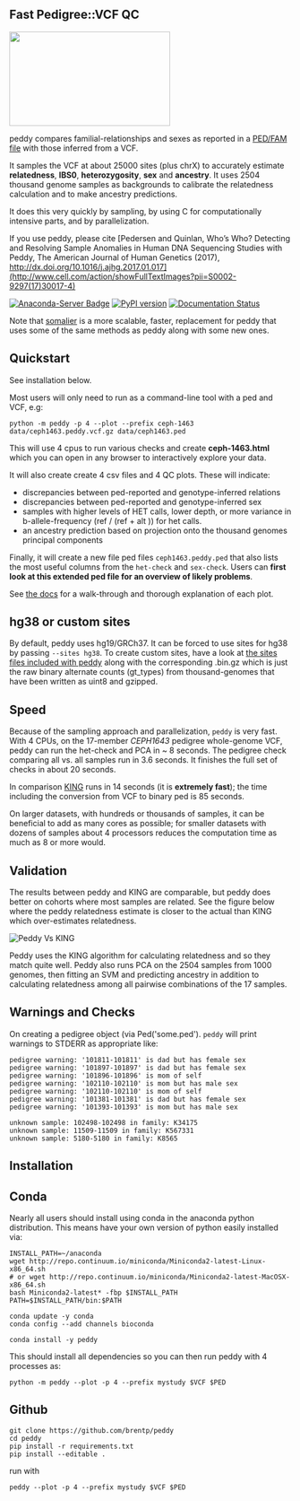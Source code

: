 Fast Pedigree::VCF QC
---------------------

<img src="https://cloud.githubusercontent.com/assets/1739/21734388/5a927926-d420-11e6-8ff9-534046df3305.png" style="width:287px;height:168px">

peddy compares familial-relationships and sexes as reported in a [PED/FAM file](https://www.cog-genomics.org/plink2/formats#fam)
with those inferred from a VCF.

It samples the VCF at about 25000 sites (plus chrX) to accurately estimate **relatedness**, **IBS0**, **heterozygosity**, **sex** and **ancestry**. It uses 2504 thousand genome samples as backgrounds to calibrate the relatedness calculation and to make ancestry predictions.

It does this very quickly by sampling, by using C for computationally intensive parts, and by parallelization.

If you use peddy, please cite [Pedersen and Quinlan, Who’s Who? Detecting and Resolving Sample Anomalies in Human DNA
Sequencing Studies with Peddy, The American Journal of Human Genetics (2017),
http://dx.doi.org/10.1016/j.ajhg.2017.01.017](http://www.cell.com/action/showFullTextImages?pii=S0002-9297(17)30017-4)


[![Anaconda-Server Badge](https://anaconda.org/bioconda/peddy/badges/installer/conda.svg)](https://conda.anaconda.org/bioconda)
[![PyPI version](https://badge.fury.io/py/peddy.svg)](http://badge.fury.io/py/peddy)
[![Documentation Status](https://readthedocs.org/projects/peddy/badge/?version=latest)](http://peddy.readthedocs.org/en/latest/?badge=latest)
<!--
[![Build Status](https://travis-ci.org/brentp/peddy.svg?branch=master)](https://travis-ci.org/brentp/peddy)
-->

Note that [somalier](https://github.com/brentp/somalier) is a more scalable, faster, replacement for peddy
that uses some of the same methods as peddy along with some new ones.

Quickstart
----------

See installation below.

Most users will only need to run as a command-line tool with a ped and VCF, e.g:

```
python -m peddy -p 4 --plot --prefix ceph-1463 data/ceph1463.peddy.vcf.gz data/ceph1463.ped
```

This will use 4 cpus to run various checks and create **ceph-1463.html** which
you can open in any browser to interactively explore your data.

It will also create create 4 csv files and 4 QC plots.
These will indicate:

+ discrepancies between ped-reported and genotype-inferred relations
+ discrepancies between ped-reported and genotype-inferred sex
+ samples with higher levels of HET calls, lower depth, or more variance in b-allele-frequency (ref / (ref + alt )) for het calls.
+ an ancestry prediction based on projection onto the thousand genomes principal components

Finally, it will create a new file ped files `ceph1463.peddy.ped` that also lists
the most useful columns from the `het-check` and `sex-check`. Users can **first
look at this extended ped file for an overview of likely problems**.

See [the docs](http://peddy.readthedocs.io/en/latest/) for a walk-through and thorough explanation of each plot.

hg38 or custom sites
--------------------

By default, peddy uses hg19/GRCh37. It can be forced to use sites for hg38 by passing `--sites hg38`.
To create custom sites, have a look at [the sites files included with peddy](https://github.com/brentp/peddy/blob/master/peddy/GRCH37.sites) along
with the corresponding .bin.gz which is just the raw binary alternate counts (gt_types) from thousand-genomes that have been written as uint8
and gzipped.


Speed
-----

Because of the sampling approach and parallelization, `peddy` is very fast.
With 4 CPUs, on the 17-member *CEPH1643* pedigree whole-genome VCF, peddy can run the het-check and PCA in ~ 8 seconds. The pedigree check comparing all vs.
all samples run in 3.6 seconds.
It finishes the full set of checks in about 20 seconds.

In comparison [KING](http://people.virginia.edu/~wc9c/KING/manual.html) runs
in 14 seconds (it is **extremely fast**); the time including the conversion
from VCF to binary ped is 85 seconds.

On larger datasets, with hundreds or thousands of samples, it can be beneficial to add as many
cores as possible; for smaller datasets with dozens of samples about 4 processors reduces the
computation time as much as 8 or more would.


Validation
----------

The results between peddy and KING are comparable, but peddy does better on
cohorts where most samples are related. See the figure below where the peddy
relatedness estimate is closer to the actual than KING which over-estimates relatedness.

![Peddy Vs KING](https://raw.githubusercontent.com/brentp/peddy/master/docs/_static/peddy-v-king.png "Comparison with KING")

Peddy uses the KING algorithm for calculating relatedness and so they
match quite well.
Peddy also runs PCA on the 2504 samples from 1000 genomes,
then fitting an SVM and predicting ancestry in addition to
calculating relatedness among all pairwise combinations of the 17 samples.

Warnings and Checks
-------------------

On creating a pedigree object (via Ped('some.ped'). `peddy` will print warnings to STDERR as appropriate like:

```
pedigree warning: '101811-101811' is dad but has female sex
pedigree warning: '101897-101897' is dad but has female sex
pedigree warning: '101896-101896' is mom of self
pedigree warning: '102110-102110' is mom but has male sex
pedigree warning: '102110-102110' is mom of self
pedigree warning: '101381-101381' is dad but has female sex
pedigree warning: '101393-101393' is mom but has male sex

unknown sample: 102498-102498 in family: K34175
unknown sample: 11509-11509 in family: K567331
unknown sample: 5180-5180 in family: K8565
```

Installation
------------

## Conda
Nearly all users should install using conda in the anaconda python distribution. This means
have your own version of python easily installed via:

```
INSTALL_PATH=~/anaconda
wget http://repo.continuum.io/miniconda/Miniconda2-latest-Linux-x86_64.sh
# or wget http://repo.continuum.io/miniconda/Miniconda2-latest-MacOSX-x86_64.sh
bash Miniconda2-latest* -fbp $INSTALL_PATH
PATH=$INSTALL_PATH/bin:$PATH

conda update -y conda
conda config --add channels bioconda

conda install -y peddy
```

This should install all dependencies so you can then run peddy with 4 processes as:

```
python -m peddy --plot -p 4 --prefix mystudy $VCF $PED
```

## Github

```
git clone https://github.com/brentp/peddy
cd peddy
pip install -r requirements.txt
pip install --editable .
```

run with 

```
peddy --plot -p 4 --prefix mystudy $VCF $PED
```
